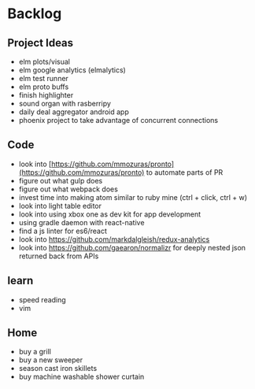 # Backlog
## Project Ideas
- elm plots/visual
- elm google analytics (elmalytics)
- elm test runner
- elm proto buffs
- finish highlighter
- sound organ with rasberripy
- daily deal aggregator android app
- phoenix project to take advantage of concurrent connections

## Code
- look into [https://github.com/mmozuras/pronto](https://github.com/mmozuras/pronto) to automate parts of PR
- figure out what gulp does
- figure out what webpack does
- invest time into making atom similar to ruby mine (ctrl + click, ctrl + w)
- look into light table editor
- look into using xbox one as dev kit for app development
- using gradle daemon with react-native
- find a js linter for es6/react
- look into https://github.com/markdalgleish/redux-analytics
- look into https://github.com/gaearon/normalizr for deeply nested json returned back from APIs

## learn
- speed reading
- vim

## Home
- buy a grill
- buy a new sweeper
- season cast iron skillets
- buy machine washable shower curtain
